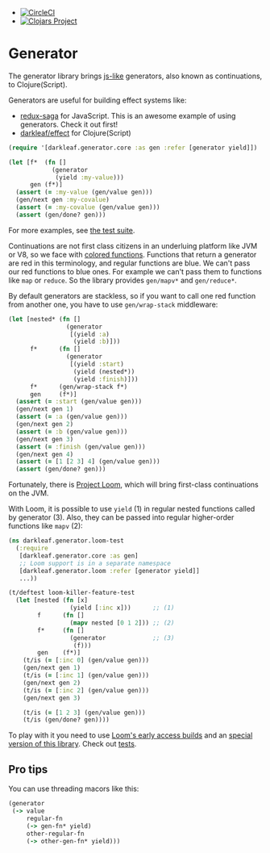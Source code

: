 + [![CircleCI](https://circleci.com/gh/darkleaf/generator.svg?style=svg)](https://circleci.com/gh/darkleaf/generator)
+ [![Clojars Project](https://img.shields.io/clojars/v/darkleaf/generator.svg)](https://clojars.org/darkleaf/generator)

# Generator

The generator library brings [js-like](https://developer.mozilla.org/en-US/docs/Web/JavaScript/Reference/Global_Objects/Generator) generators,
also known as continuations, to Clojure(Script).

Generators are useful for building effect systems like:

* [redux-saga](https://redux-saga.js.org/) for JavaScript. This is an awesome example of using generators. Check it out first!
* [darkleaf/effect](https://github.com/darkleaf/effect)  for Clojure(Script)

```clojure
(require '[darkleaf.generator.core :as gen :refer [generator yield]])

(let [f*  (fn []
            (generator
             (yield :my-value)))
      gen (f*)]
  (assert (= :my-value (gen/value gen)))
  (gen/next gen :my-covalue)
  (assert (= :my-covalue (gen/value gen)))
  (assert (gen/done? gen)))
```

For more examples, see [the test suite](test/darkleaf/generator/core_test.cljc).

Continuations are not first class citizens in an underluing platform like JVM or V8, so we face with
[colored functions](http://journal.stuffwithstuff.com/2015/02/01/what-color-is-your-function/).
Functions that return a generator are red in this terminology, and regular functions are blue.
We can't pass our red functions to blue ones. For example we can't pass them to functions like `map` or `reduce`.
So the library provides `gen/mapv*` and `gen/reduce*`.

By default generators are stackless, so
if you want to call one red function from another one, you have to use `gen/wrap-stack` middleware:

```clojure
(let [nested* (fn []
                (generator
                 [(yield :a)
                  (yield :b)]))
      f*      (fn []
                (generator
                 [(yield :start)
                  (yield (nested*))
                  (yield :finish)]))
      f*      (gen/wrap-stack f*)
      gen     (f*)]
  (assert (= :start (gen/value gen)))
  (gen/next gen 1)
  (assert (= :a (gen/value gen)))
  (gen/next gen 2)
  (assert (= :b (gen/value gen)))
  (gen/next gen 3)
  (assert (= :finish (gen/value gen)))
  (gen/next gen 4)
  (assert (= [1 [2 3] 4] (gen/value gen)))
  (assert (gen/done? gen)))
```

Fortunately, there is [Project Loom](https://openjdk.java.net/projects/loom/),
which will bring first-class continuations on the JVM.

With Loom, it is possible to use `yield` (1) in regular nested functions called by generator (3).
Also, they can be passed into regular higher-order functions like `mapv` (2):

```clojure
(ns darkleaf.generator.loom-test
  (:require
   [darkleaf.generator.core :as gen]
   ;; Loom support is in a separate namespace
   [darkleaf.generator.loom :refer [generator yield]]
   ...))

(t/deftest loom-killer-feature-test
  (let [nested (fn [x]
                 (yield [:inc x]))      ;; (1)
        f      (fn []
                 (mapv nested [0 1 2])) ;; (2)
        f*     (fn []
                 (generator             ;; (3)
                  (f)))
        gen    (f*)]
    (t/is (= [:inc 0] (gen/value gen)))
    (gen/next gen 1)
    (t/is (= [:inc 1] (gen/value gen)))
    (gen/next gen 2)
    (t/is (= [:inc 2] (gen/value gen)))
    (gen/next gen 3)

    (t/is (= [1 2 3] (gen/value gen)))
    (t/is (gen/done? gen))))
```

To play with it you need to use  [Loom's early access builds](https://jdk.java.net/loom/)
and an [special version of this library](https://clojars.org/darkleaf/generator/versions/1.0.1-loom).
Check out [tests](https://github.com/darkleaf/generator/blob/loom2/test/darkleaf/generator/loom_test.clj).

## Pro tips

You can use threading macors like this:

```clojure
(generator
 (-> value
     regular-fn
     (-> gen-fn* yield)
     other-regular-fn
     (-> other-gen-fn* yield)))
```
